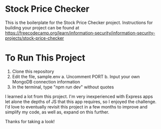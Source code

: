 # Stock Price Checker

This is the boilerplate for the Stock Price Checker project. Instructions for building your project can be found at https://freecodecamp.org/learn/information-security/information-security-projects/stock-price-checker

# To Run This Project

1. Clone this repository
2. Edit the file, sample.env
  a. Uncomment PORT
  b. Input your own MongoDB connection information
3. In the terminal, type "npm run dev" without quotes

I learned a lot from this project. I'm very inexperienced with Express apps let alone the depths of JS that this app requires, so I enjoyed the challenge. I'd love to eventually revisit this project in a few months to improve and simplify my code, as well as, expand on this further.

Thanks for taking a look!
